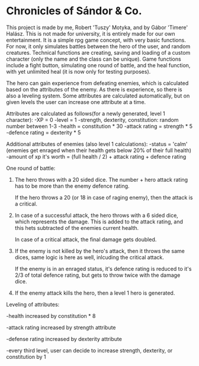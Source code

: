 Chronicles of Sándor & Co.
============================
This project is made by me, Robert 'Tuszy' Motyka, and by Gábor 'Timere' Halász. This is not made for university, it is entirely made for our own entertainment.
It is a simple rpg game concept, with very basic functions. For now, it only simulates battles between the hero of the user, and random creatures. Technical functions are creating, saving and loading of a custom character (only the name and the class can be unique). Game functions include a fight button, simulating one round of battle, and the heal function, with yet unlimited heal (it is now only for testing purposes).

The hero can gain experience from defeating enemies, which is calculated based on the attributes of the enemy. As there is experience, so there is also a leveling system. Some attributes are calculated automatically, but on given levels the user can increase one attribute at a time.

Attributes are calculated as follows(for a newly generated, level 1 character):
-XP = 0
-level = 1
-strength, dexterity, constitution: random number between 1-3
-health = constitution * 30
-attack rating = strength * 5
-defence rating = dexterity * 5

Additional attributes of enemies (also level 1 calculations):
-status = 'calm' (enemies get enraged when their health gets below 20% of their full health)
-amount of xp it's worth = (full health / 2) + attack rating + defence rating

One round of battle:
1. The hero throws with a 20 sided dice. The number + hero attack rating has to be more than the enemy defence rating.

    If the hero throws a 20 (or 18 in case of raging enemy), then the attack is a critical.
    
2. In case of a successful attack, the hero throws with a 6 sided dice, which represents the damage. This is added to the attack rating, and this hets subtracted of the enemies current health.

    In case of a critical attack, the final damage gets doubled.
    
3. If the enemy is not killed by the hero's attack, then it throws the same dices, same logic is here as well, inlcuding the critical attack.

    If the enemy is in an enraged status, it's defence rating is reduced to it's 2/3 of total defence rating, but gets to throw twice with the damage dice.
    
4. If the enemy attack kills the hero, then a level 1 hero is generated.

Leveling of attributes:

-health increased by constitution * 8

-attack rating increased by strength attribute

-defense rating increased by dexterity attribute

-every third level, user can decide to increase strength, dexterity, or constitution by 1
